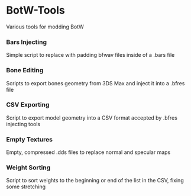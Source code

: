 # BotW-Tools
Various tools for modding BotW

### Bars Injecting
Simple script to replace with padding bfwav files inside of a .bars file

### Bone Editing
Scripts to export bones geometry from 3DS Max and inject it into a .bfres file

### CSV Exporting
Script to export model geometry into a CSV format accepted by .bfres injecting tools

### Empty Textures
Empty, compressed .dds files to replace normal and specular maps

### Weight Sorting
Script to sort weights to the beginning or end of the list in the CSV, fixing some stretching
